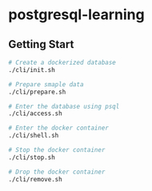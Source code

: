 # postgresql-learning

## Getting Start

```sh
# Create a dockerized database
./cli/init.sh

# Prepare smaple data
./cli/prepare.sh

# Enter the database using psql
./cli/access.sh

# Enter the docker container
./cli/shell.sh

# Stop the docker container
./cli/stop.sh

# Drop the docker container
./cli/remove.sh
```

